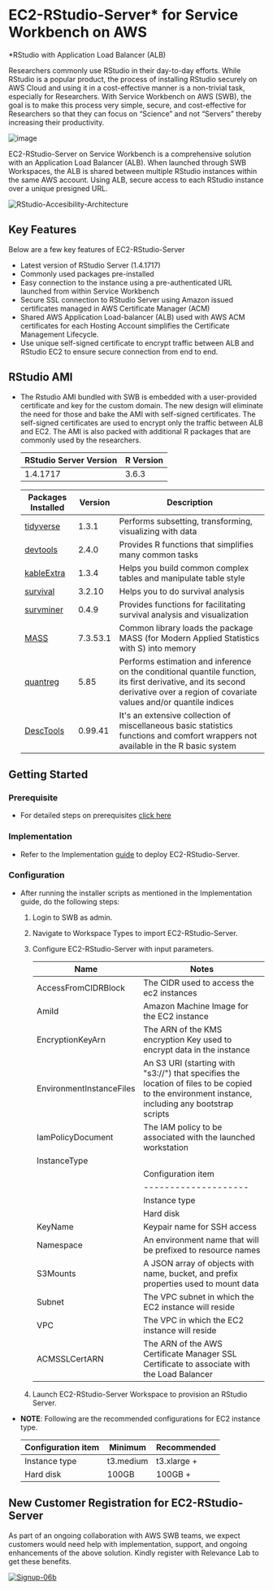 # EC2-RStudio-Server* for Service Workbench on AWS
*RStudio with Application Load Balancer (ALB)

Researchers commonly use RStudio in their day-to-day efforts. While RStudio is a popular product, the process of installing RStudio securely on AWS Cloud and using it in a cost-effective manner is a non-trivial task, especially for Researchers. With Service Workbench on AWS (SWB), the goal is to make this process very simple, secure, and cost-effective for Researchers so that they can focus on “Science” and not “Servers” thereby increasing their productivity.

  
  ![image](https://user-images.githubusercontent.com/73109773/120605679-f7086780-c46b-11eb-9b50-8bfe546e6094.png)

 
EC2-RStudio-Server on Service Workbench is a comprehensive solution with an Application Load Balancer (ALB). When launched through SWB Workspaces, the ALB is shared between multiple RStudio instances within the same AWS account. Using ALB, secure access to each RStudio instance over a unique presigned URL.

  ![RStudio-Accesibility-Architecture](https://user-images.githubusercontent.com/58428150/123269798-f324ae00-d51c-11eb-9a47-3ebe37ccecc6.jpg)

## Key Features
Below are a few key features of EC2-RStudio-Server 
*	Latest version of RStudio Server (1.4.1717)
*	Commonly used packages pre-installed
*	Easy connection to the instance using a pre-authenticated URL launched from within Service Workbench
*	Secure SSL connection to RStudio Server using Amazon issued certificates managed in AWS Certificate Manager (ACM)
*	Shared AWS Application Load-balancer (ALB) used with AWS ACM certificates for each Hosting Account simplifies the Certificate Management Lifecycle.
*	Use unique self-signed certificate to encrypt traffic between ALB and RStudio EC2 to ensure secure connection from end to end.
           
## RStudio AMI
* The Rstudio AMI bundled with SWB is embedded with a user-provided certificate and key for the custom domain. The new design will eliminate the need for those and bake the AMI with self-signed certificates. The self-signed certificates are used to encrypt only the traffic between ALB and EC2. The AMI is also packed with additional R packages that are commonly used by the researchers.
    
    | RStudio Server Version | R Version  |
    |------------------------|------------| 
    |      1.4.1717          |   3.6.3    |
    
            
    | Packages Installed            |  Version |          Description                                |
    | ------------------------------|----------|-----------------------------------------------------|
    | [tidyverse](https://www.tidyverse.org/)|    1.3.1 | Performs subsetting, transforming, visualizing with data                                                                     |
    | [devtools](https://www.r-project.org/nosvn/pandoc/devtools.html)|    2.4.0 | Provides R functions that simplifies many common tasks                                                                     |
    | [kableExtra](https://cran.r-project.org/web/packages/kableExtra/index.html)|    1.3.4 | Helps you build common complex tables and manipulate table style                                                        |
    | [survival](https://cran.r-project.org/web/packages/survival/index.html) |   3.2.10 | Helps you to do survival analysis |
    | [survminer](https://cran.r-project.org/web/packages/survminer/readme/README.html)                |    0.4.9 | Provides functions for facilitating survival analysis and visualization                                                    |
    | [MASS](https://cran.r-project.org/web/packages/MASS/index.html) | 7.3.53.1 | Common library loads the package MASS (for Modern Applied Statistics with S) into memory                                  |
    | [quantreg](https://cran.r-project.org/web/packages/quantreg/index.html) |     5.85 | Performs estimation and inference on the conditional quantile function, its first derivative, and its second derivative over a region of covariate values and/or quantile indices                                      |
    | [DescTools](https://cran.r-project.org/web/packages/DescTools/index.html)|  0.99.41 | It's an extensive collection of miscellaneous basic statistics functions and comfort wrappers not available in the R basic system |
    
     
## Getting Started
### Prerequisite
* For detailed steps on prerequisites [click here](https://github.com/RLOpenCatalyst/Service_Workbench_Templates/blob/main/RStudio/prerequisites/prerequisite.md)

### Implementation
* Refer to the Implementation [guide](https://github.com/RLOpenCatalyst/Service_Workbench_Templates/tree/main/RStudio/machine-images/config/infra/README.md) to deploy EC2-RStudio-Server.


### Configuration
* After running the installer scripts as mentioned in the Implementation guide, do the following steps:
    1. Login to SWB as admin.
    2. Navigate to Workspace Types to import EC2-RStudio-Server.
    3. Configure EC2-RStudio-Server with input parameters.
    
       | Name         |   Notes      |
       | ------------- | ------------- |
       | AccessFromCIDRBlock  | The CIDR used to access the ec2 instances  |
       | AmiId  | Amazon Machine Image for the EC2 instance  |
       | EncryptionKeyArn | The ARN of the KMS encryption Key used to encrypt data in the instance |
       | EnvironmentInstanceFiles | An S3 URI (starting with "s3://") that specifies the location of files to be copied to the environment instance, including any bootstrap scripts |
       | IamPolicyDocument | The IAM policy to be associated with the launched workstation |
       | InstanceType | 
                        | Configuration item | Minimum   | Recommended |
                        |--------------------|-----------|-------------|
                        | Instance type      | t3.medium | t3.xlarge + |
                        | Hard disk          | 100GB     | 100GB +     | |
       | KeyName  | Keypair name for SSH access |
       | Namespace | An environment name that will be prefixed to resource names |
       | S3Mounts | A JSON array of objects with name, bucket, and prefix properties used to mount data |
       | Subnet | The VPC subnet in which the EC2 instance will reside |
       | VPC | The VPC in which the EC2 instance will reside |
       | ACMSSLCertARN | The ARN of the AWS Certificate Manager SSL Certificate to associate with the Load Balancer |
       
    4. Launch EC2-RStudio-Server Workspace to provision an RStudio Server. 
* **NOTE**: Following are the recommended configurations for EC2 instance type. <br />

    | Configuration item | Minimum   | Recommended |
    |--------------------|-----------|-------------|
    | Instance type      | t3.medium | t3.xlarge + |
    | Hard disk          | 100GB     | 100GB +     |

## New Customer Registration for EC2-RStudio-Server 
As part of an ongoing collaboration with AWS SWB teams, we expect customers would need help with implementation, support, and ongoing enhancements of the above solution. Kindly register with Relevance Lab to get these benefits. 


[![Signup-06b](https://user-images.githubusercontent.com/63344463/122898944-f5dea200-d368-11eb-86a6-20d43c2a3903.png)](https://gd1.relevancelab.com/registration-form/)



